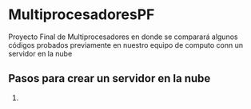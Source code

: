 # MultiprocesadoresPF
Proyecto Final de Multiprocesadores en donde se comparará algunos códigos probados previamente en nuestro equipo de computo conn un servidor en la nube

## Pasos para crear un servidor en la nube
1. 
